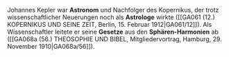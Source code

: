 
Johannes Kepler war **Astronom** und Nachfolger des Kopernikus, der trotz wissenschaftlicher Neuerungen noch als **Astrologe** wirkte ([[GA061 (12.) KOPERNIKUS UND SEINE ZEIT, Berlin, 15. Februar 1912|GA061/12]]). Als Wissenschaftler leitete er seine **Gesetze** aus den **Sphären-Harmonien** ab ([[GA068a (56.) THEOSOPHIE UND BIBEL, Mitgliedervortrag, Hamburg, 29. November 1910|GA068a/56]]).
